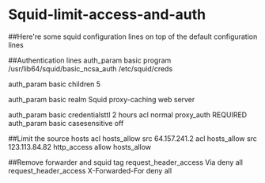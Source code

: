# Squid-limit-access-and-auth
##Here're some squid configuration lines on top of the default configuration lines

##Authentication lines
auth_param basic program /usr/lib64/squid/basic_ncsa_auth /etc/squid/creds

auth_param basic children 5

auth_param basic realm Squid proxy-caching web server

auth_param basic credentialsttl 2 hours
acl normal proxy_auth REQUIRED
auth_param basic casesensitive off

##Limit the source hosts
acl hosts_allow src 64.157.241.2
acl hosts_allow src 123.113.84.82
http_access allow hosts_allow

##Remove forwarder and squid tag
request_header_access Via deny all
request_header_access X-Forwarded-For deny all

